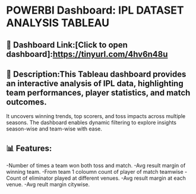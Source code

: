 # POWERBI Dashboard: IPL DATASET ANALYSIS TABLEAU

## 🔗 Dashboard Link:[Click to open dashboard]:https://tinyurl.com/4hv6n48u
## 📄 Description:This Tableau dashboard provides an interactive analysis of IPL data, highlighting team performances, player statistics, and match outcomes. 
It uncovers winning trends, top scorers, and toss impacts across multiple seasons. 
The dashboard enables dynamic filtering to explore insights season-wise and team-wise with ease.


## 📊 Features:
-Number of times a team won both toss and match. 
-Avg result margin of winning team.
-From team 1 coloumn count of player of match teamwise
-Count of eliminator played at different venues.
-Avg result margin at each venue.
-Avg reult margin citywise.
